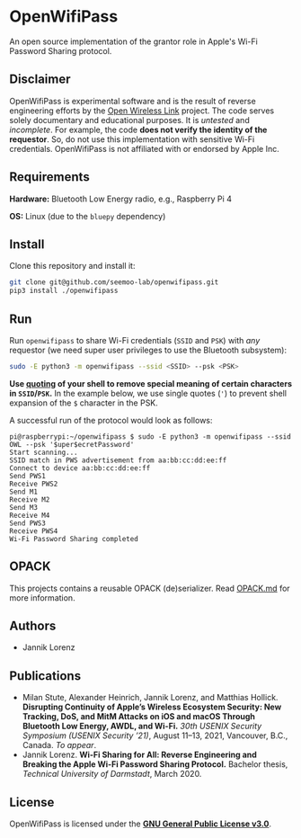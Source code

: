 # OpenWifiPass

An open source implementation of the grantor role in Apple's Wi-Fi Password Sharing protocol.

## Disclaimer

OpenWifiPass is experimental software and is the result of reverse engineering efforts by the [Open Wireless Link](https://owlink.org) project.
The code serves solely documentary and educational purposes. It is *untested* and *incomplete*.
For example, the code **does not verify the identity of the requestor**. So, do not use this implementation with sensitive Wi-Fi credentials.
OpenWifiPass is not affiliated with or endorsed by Apple Inc.

## Requirements

**Hardware:** Bluetooth Low Energy radio, e.g., Raspberry Pi 4

**OS:** Linux (due to the `bluepy` dependency)

## Install

Clone this repository and install it:

```bash
git clone git@github.com/seemoo-lab/openwifipass.git
pip3 install ./openwifipass
```

## Run

Run `openwifipass` to share Wi-Fi credentials (`SSID` and `PSK`) with *any* requestor (we need super user privileges to use the Bluetooth subsystem):

```bash
sudo -E python3 -m openwifipass --ssid <SSID> --psk <PSK>
```

**Use [quoting](https://www.gnu.org/savannah-checkouts/gnu/bash/manual/bash.html#Quoting) of your shell to remove special meaning of certain characters in `SSID`/`PSK`.** In the example below, we use single quotes (`'`) to prevent shell expansion of the `$` character in the PSK.

A successful run of the protocol would look as follows:
```
pi@raspberrypi:~/openwifipass $ sudo -E python3 -m openwifipass --ssid OWL --psk '$uper$ecretPassword'
Start scanning...
SSID match in PWS advertisement from aa:bb:cc:dd:ee:ff
Connect to device aa:bb:cc:dd:ee:ff
Send PWS1
Receive PWS2
Send M1
Receive M2
Send M3
Receive M4
Send PWS3
Receive PWS4
Wi-Fi Password Sharing completed
```

## OPACK

This projects contains a reusable OPACK (de)serializer. Read [OPACK.md](OPACK.md) for more information.

## Authors

* Jannik Lorenz

## Publications

* Milan Stute, Alexander Heinrich, Jannik Lorenz, and Matthias Hollick. **Disrupting Continuity of Apple’s Wireless Ecosystem Security: New Tracking, DoS, and MitM Attacks on iOS and macOS Through Bluetooth Low Energy, AWDL, and Wi-Fi.** *30th USENIX Security Symposium (USENIX Security ’21)*, August 11–13, 2021, Vancouver, B.C., Canada. *To appear*.
* Jannik Lorenz. **Wi-Fi Sharing for All: Reverse Engineering and Breaking the Apple Wi-Fi Password Sharing Protocol.** Bachelor thesis, *Technical University of Darmstadt*, March 2020.

## License

OpenWifiPass is licensed under the [**GNU General Public License v3.0**](LICENSE).
